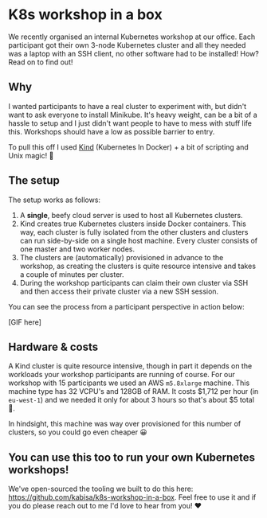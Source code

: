 # K8s workshop in a box

We recently organised an internal Kubernetes workshop at our office. Each participant got their own 3-node Kubernetes cluster and all they needed was a laptop with an SSH client, no other software had to be installed! How? Read on to find out!

## Why

I wanted participants to have a real cluster to experiment with, but didn't want to ask everyone to install Minikube. It's heavy weight, can be a bit of a hassle to setup and I just didn't want people to have to mess with stuff life this. Workshops should have a low as possible barrier to entry.

To pull this off I used [Kind](https://kind.sigs.k8s.io/) (Kubernetes In Docker) + a bit of scripting and Unix magic! 💪

## The setup

The setup works as follows:

1. A **single**, beefy cloud server is used to host all Kubernetes clusters.
2. Kind creates true Kubernetes clusters inside Docker containers. This way, each cluster is fully isolated from the other clusters and clusters can run side-by-side on a single host machine. Every cluster consists of one master and two worker nodes.
3. The clusters are (automatically) provisioned in advance to the workshop, as creating the clusters is quite resource intensive and takes a couple of minutes per cluster.
4. During the workshop participants can claim their own cluster via SSH and then access their private cluster via a new SSH session.

You can see the process from a participant perspective in action below:

[GIF here]

## Hardware & costs

A Kind cluster is quite resource intensive, though in part it depends on the workloads your workshop participants are running of course. For our workshop with 15 participants we used an AWS `m5.8xlarge` machine. This machine type has 32 VCPU's and 128GB of RAM. It costs $1,712 per hour (in `eu-west-1`) and we needed it only for about 3 hours so that's about $5 total 🙂.

In hindsight, this machine was way over provisioned for this number of clusters, so you could go even cheaper 😀

## You can use this too to run your own Kubernetes workshops!

We've open-sourced the tooling we built to do this here: https://github.com/kabisa/k8s-workshop-in-a-box. Feel free to use it and if you do please reach out to me I'd love to hear from you! ❤️
